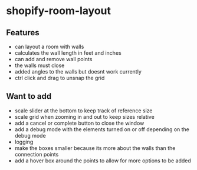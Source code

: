 # shopify-room-layout


## Features
- can layout a room with walls
- calculates the wall length in feet and inches
- can add and remove wall points
- the walls must close
- added angles to the walls but doesnt work currently
- ctrl click and drag to unsnap the grid

## Want to add
- scale slider at the bottom to keep track of reference size
- scale grid when zooming in and out to keep sizes relative
- add a cancel or complete button to close the window
- add a debug mode with the elements turned on or off depending on the debug mode
- logging
- make the boxes smaller because its more about the walls than the connection points
- add a hover box around the points to allow for more options to be added